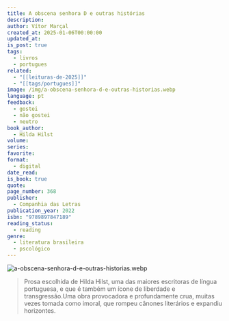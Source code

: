 ```yaml
---
title: A obscena senhora D e outras histórias
description: 
author: Vítor Marçal
created_at: 2025-01-06T00:00:00
updated_at: 
is_post: true
tags:
  - livros
  - portugues
related:
  - "[[leituras-de-2025]]"
  - "[[tags/portugues]]"
image: /img/a-obscena-senhora-d-e-outras-historias.webp
language: pt
feedback:
  - gostei
  - não gostei
  - neutro
book_author:
  - Hilda Hilst
volume: 
series: 
favorite: 
format:
  - digital
date_read: 
is_book: true
quote: 
page_number: 368
publisher:
  - Companhia das Letras
publication_year: 2022
isbn: "9789897847189"
reading_status:
  - reading
genre:
  - literatura brasileira
  - pscológico
---
```

![a-obscena-senhora-d-e-outras-historias.webp](/img/a-obscena-senhora-d-e-outras-historias.webp)

>Prosa escolhida de Hilda Hilst, uma das maiores escritoras de língua portuguesa, e que é também um ícone de liberdade e transgressão.Uma obra provocadora e profundamente crua, muitas vezes tomada como imoral, que rompeu cânones literários e expandiu horizontes.